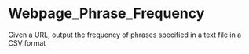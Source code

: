# Webpage_Phrase_Frequency
Given a URL, output the frequency of phrases specified in a text file in a CSV format
